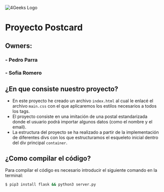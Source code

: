 ![4Geeks Logo](https://4geeksacademy.com//images/4geeks-logo.png)
# Proyecto Postcard
## Owners:
### 	- Pedro Parra
### 	- Sofia Romero
## ¿En que consiste nuestro proyecto?
- En este proyecto he creado un archivo `index.html` al cual le enlacé el archivo `main.css` con el que aplicaremos los estilos necesarios a todos los tags.
- El proyecto consiste en una imitación de una postal estandarizada donde el usuario podrá importar algunos datos (como el nombre y el email).
- La estructura del proyecto se ha realizado a partir de la implementación de diferentes divs con los que estructuramos el esqueleto inicial dentro del div principal `container`.
## ¿Como compilar el código?
Para compilar el código es necesario introducir el siguiente comando en la terminal:
```sh
$ pip3 install flask && python3 server.py
```